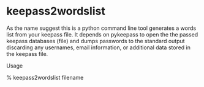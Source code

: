 # keepass2wordslist

As the name suggest this is a python command line tool generates a words list from your keepass file. It depends on pykeepass to open the the passed keepass databases (file) and dumps passwords to the standard output discarding any usernames, email information, or additional data stored in the keepass file.

Usage

% keepass2wordslist filename
